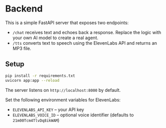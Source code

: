 # Backend

This is a simple FastAPI server that exposes two endpoints:

- `/chat` receives text and echoes back a response. Replace the logic with your own AI model to create a real agent.
- `/tts` converts text to speech using the ElevenLabs API and returns an MP3 file.

## Setup

```bash
pip install -r requirements.txt
uvicorn app:app --reload
```

The server listens on `http://localhost:8000` by default.

Set the following environment variables for ElevenLabs:

- `ELEVENLABS_API_KEY` – your API key
- `ELEVENLABS_VOICE_ID` – optional voice identifier (defaults to `21m00Tcm4TlvDq8ikWAM`)
